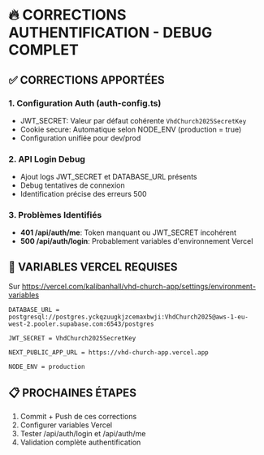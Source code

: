 # 🔥 CORRECTIONS AUTHENTIFICATION - DEBUG COMPLET

## ✅ CORRECTIONS APPORTÉES

### 1. Configuration Auth (auth-config.ts)
- JWT_SECRET: Valeur par défaut cohérente `VhdChurch2025SecretKey`
- Cookie secure: Automatique selon NODE_ENV (production = true)
- Configuration unifiée pour dev/prod

### 2. API Login Debug
- Ajout logs JWT_SECRET et DATABASE_URL présents
- Debug tentatives de connexion
- Identification précise des erreurs 500

### 3. Problèmes Identifiés
- **401 /api/auth/me**: Token manquant ou JWT_SECRET incohérent
- **500 /api/auth/login**: Probablement variables d'environnement Vercel

## 🚨 VARIABLES VERCEL REQUISES

Sur https://vercel.com/kalibanhall/vhd-church-app/settings/environment-variables

```
DATABASE_URL = postgresql://postgres.yckqzuugkjzcemaxbwji:VhdChurch2025@aws-1-eu-west-2.pooler.supabase.com:6543/postgres

JWT_SECRET = VhdChurch2025SecretKey

NEXT_PUBLIC_APP_URL = https://vhd-church-app.vercel.app

NODE_ENV = production
```

## 📋 PROCHAINES ÉTAPES
1. Commit + Push de ces corrections
2. Configurer variables Vercel
3. Tester /api/auth/login et /api/auth/me
4. Validation complète authentification